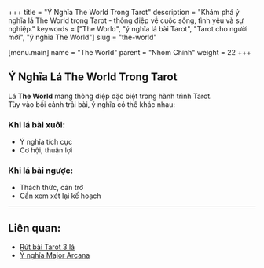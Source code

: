 +++
title = "Ý Nghĩa The World Trong Tarot"
description = "Khám phá ý nghĩa lá The World trong Tarot - thông điệp về cuộc sống, tình yêu và sự nghiệp."
keywords = ["The World", "ý nghĩa lá bài Tarot", "Tarot cho người mới", "ý nghĩa The World"]
slug = "the-world"

[menu.main]
name = "The World"
parent = "Nhóm Chính"
weight = 22
+++

## Ý Nghĩa Lá The World Trong Tarot

Lá **The World** mang thông điệp đặc biệt trong hành trình Tarot.  
Tùy vào bối cảnh trải bài, ý nghĩa có thể khác nhau:

### Khi lá bài xuôi:
- Ý nghĩa tích cực  
- Cơ hội, thuận lợi  

### Khi lá bài ngược:
- Thách thức, cản trở  
- Cần xem xét lại kế hoạch  

---

## Liên quan:
- [Rút bài Tarot 3 lá](../../)
- [Ý nghĩa Major Arcana](../)
